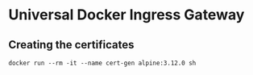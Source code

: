 # Universal Docker Ingress Gateway

## Creating the certificates

```
docker run --rm -it --name cert-gen alpine:3.12.0 sh
```
